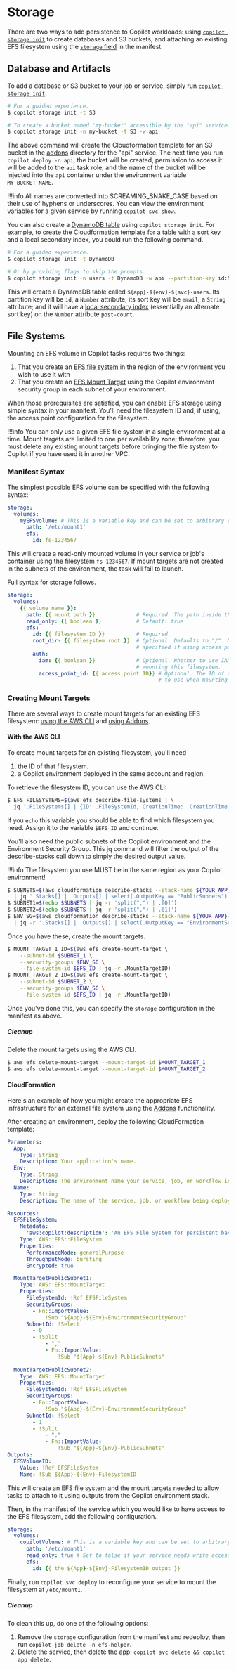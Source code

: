 # Storage

There are two ways to add persistence to Copilot workloads: using [`copilot storage init`](#database-and-artifacts) to create databases and S3 buckets; and attaching an existing EFS filesystem using the [`storage` field](#file-systems) in the manifest. 

## Database and Artifacts

To add a database or S3 bucket to your job or service, simply run [`copilot storage init`](../commands/storage-init.md).
```bash
# For a guided experience.
$ copilot storage init -t S3

# To create a bucket named "my-bucket" accessible by the "api" service.
$ copilot storage init -n my-bucket -t S3 -w api
```

The above command will create the Cloudformation template for an S3 bucket in the [addons](../developing/additional-aws-resources.md) directory for the "api" service. The next time you run `copilot deploy -n api`, the bucket will be created, permission to access it will be added to the `api` task role, and the name of the bucket will be injected into the `api` container under the environment variable `MY_BUCKET_NAME`. 

!!!info
    All names are converted into SCREAMING_SNAKE_CASE based on their use of hyphens or underscores. You can view the environment variables for a given service by running `copilot svc show`.

You can also create a [DynamoDB table](https://docs.aws.amazon.com/amazondynamodb/latest/developerguide/Introduction.html) using `copilot storage init`. For example, to create the Cloudformation template for a table with a sort key and a local secondary index, you could run the following command.

```bash
# For a guided experience.
$ copilot storage init -t DynamoDB

# Or by providing flags to skip the prompts.
$ copilot storage init -n users -t DynamoDB -w api --partition-key id:N --sort-key email:S --lsi post-count:N
```

This will create a DynamoDB table called `${app}-${env}-${svc}-users`. Its partition key will be `id`, a `Number` attribute; its sort key will be `email`, a `String` attribute; and it will have a [local secondary index](https://docs.aws.amazon.com/amazondynamodb/latest/developerguide/LSI.html) (essentially an alternate sort key) on the `Number` attribute `post-count`. 

## File Systems
Mounting an EFS volume in Copilot tasks requires two things:

1. That you create an [EFS file system](https://docs.aws.amazon.com/efs/latest/ug/whatisefs.html) in the region of the environment you wish to use it with
2. That you create an [EFS Mount Target](https://docs.aws.amazon.com/efs/latest/ug/accessing-fs.html) using the Copilot environment security group in each subnet of your environment. 

When those prerequisites are satisfied, you can enable EFS storage using simple syntax in your manifest. You'll need the filesystem ID and, if using, the access point configuration for the filesystem.

!!!info
    You can only use a given EFS file system in a single environment at a time. Mount targets are limited to one per availability zone; therefore, you must delete any existing mount targets before bringing the file system to Copilot if you have used it in another VPC. 

### Manifest Syntax
The simplest possible EFS volume can be specified with the following syntax:

```yaml
storage:
  volumes:
    myEFSVolume: # This is a variable key and can be set to arbitrary strings.
      path: '/etc/mount1'
      efs:
        id: fs-1234567 
```

This will create a read-only mounted volume in your service or job's container using the filesystem `fs-1234567`. If mount targets are not created in the subnets of the environment, the task will fail to launch. 

Full syntax for storage follows. 

```yaml
storage:
  volumes:
    {{ volume name }}:
      path: {{ mount path }}             # Required. The path inside the container.
      read_only: {{ boolean }}           # Default: true
      efs:
        id: {{ filesystem ID }}          # Required.
        root_dir: {{ filesystem root }}  # Optional. Defaults to "/". Must not be 
                                         # specified if using access points.
        auth: 
          iam: {{ boolean }}             # Optional. Whether to use IAM authorization when 
                                         # mounting this filesystem.
          access_point_id: {{ access point ID}} # Optional. The ID of the EFS Access Point
                                                # to use when mounting this filesystem.
```

### Creating Mount Targets
There are several ways to create mount targets for an existing EFS filesystem: [using the AWS CLI](#with-the-aws-cli) and [using Addons](#cloudformation).

#### With the AWS CLI
To create mount targets for an existing filesystem, you'll need 

1. the ID of that filesystem.
2. a Copilot environment deployed in the same account and region.

To retrieve the filesystem ID, you can use the AWS CLI:
```bash
$ EFS_FILESYSTEMS=$(aws efs describe-file-systems | \
  jq '.FileSystems[] | {ID: .FileSystemId, CreationTime: .CreationTime, Size: .SizeInBytes.Value}')
```

If you `echo` this variable you should be able to find which filesystem you need. Assign it to the variable `$EFS_ID` and continue.

You'll also need the public subnets of the Copilot environment and the Environment Security Group. This jq command will filter the output of the describe-stacks call down to simply the desired output value. 

!!!info
    The filesystem you use MUST be in the same region as your Copilot environment!

```bash
$ SUBNETS=$(aws cloudformation describe-stacks --stack-name ${YOUR_APP}-${YOUR_ENV} \
  | jq '.Stacks[] | .Outputs[] | select(.OutputKey == "PublicSubnets") | .OutputValue')
$ SUBNET1=$(echo $SUBNETS | jq -r 'split(",") | .[0]')
$ SUBNET2=$(echo $SUBNETS | jq -r 'split(",") | .[1]')
$ ENV_SG=$(aws cloudformation describe-stacks --stack-name ${YOUR_APP}-${YOUR_ENV} \
  | jq -r '.Stacks[] | .Outputs[] | select(.OutputKey == "EnvironmentSecurityGroup") | .OutputValue')
```

Once you have these, create the mount targets.
```bash
$ MOUNT_TARGET_1_ID=$(aws efs create-mount-target \
    --subnet-id $SUBNET_1 \
    --security-groups $ENV_SG \
    --file-system-id $EFS_ID | jq -r .MountTargetID)
$ MOUNT_TARGET_2_ID=$(aws efs create-mount-target \
    --subnet-id $SUBNET_2 \
    --security-groups $ENV_SG \
    --file-system-id $EFS_ID | jq -r .MountTargetID)
```

Once you've done this, you can specify the `storage` configuration in the manifest as above. 

##### Cleanup

Delete the mount targets using the AWS CLI. 

```bash
$ aws efs delete-mount-target --mount-target-id $MOUNT_TARGET_1
$ aws efs delete-mount-target --mount-target-id $MOUNT_TARGET_2
```

#### CloudFormation
Here's an example of how you might create the appropriate EFS infrastructure for an external file system using the [Addons](../developing/additional-aws-resources.md) functionality. 

After creating an environment, deploy the following CloudFormation template:

```yaml
Parameters:
  App:
    Type: String
    Description: Your application's name.
  Env:
    Type: String
    Description: The environment name your service, job, or workflow is being deployed to.
  Name:
    Type: String
    Description: The name of the service, job, or workflow being deployed.

Resources:
  EFSFileSystem:
    Metadata:
      'aws:copilot:description': 'An EFS File System for persistent backing storage for tasks and services'
    Type: AWS::EFS::FileSystem
    Properties:
      PerformanceMode: generalPurpose 
      ThroughputMode: bursting
      Encrypted: true

  MountTargetPublicSubnet1:
    Type: AWS::EFS::MountTarget
    Properties: 
      FileSystemId: !Ref EFSFileSystem
      SecurityGroups: 
        - Fn::ImportValue:
            !Sub "${App}-${Env}-EnvironmentSecurityGroup"
      SubnetId: !Select 
        - 0
        - !Split 
            - ","
            - Fn::ImportValue:
                !Sub "${App}-${Env}-PublicSubnets"
      
  MountTargetPublicSubnet2:
    Type: AWS::EFS::MountTarget
    Properties:
      FileSystemId: !Ref EFSFileSystem
      SecurityGroups:
        - Fn::ImportValue:
            !Sub "${App}-${Env}-EnvironmentSecurityGroup"
      SubnetId: !Select 
        - 1
        - !Split 
            - ","
            - Fn::ImportValue:
                !Sub "${App}-${Env}-PublicSubnets"
Outputs:
  EFSVolumeID:
    Value: !Ref EFSFileSystem
    Name: !Sub ${App}-${Env}-FilesystemID


```

This will create an EFS file system and the mount targets needed to allow tasks to attach to it using outputs from the Copilot environment stack. 

Then, in the manifest of the service which you would like to have access to the EFS filesystem, add the following configuration.

```yaml
storage:
  volumes:
    copilotVolume: # This is a variable key and can be set to arbitrary strings.
      path: '/etc/mount1'
      read_only: true # Set to false if your service needs write access. 
      efs:
        id: {{ the ${App}-${Env}-FilesystemID output }}
```

Finally, run `copilot svc deploy` to reconfigure your service to mount the filesystem at `/etc/mount1`. 

##### Cleanup
To clean this up, do one of the following options: 

1. Remove the `storage` configuration from the manifest and redeploy, then run `copilot job delete -n efs-helper`.
2. Delete the service, then delete the app: `copilot svc delete && copilot app delete`. 